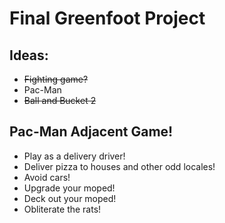 # Final Greenfoot Project
## Ideas:
- ~~Fighting game?~~
- Pac-Man
- ~~Ball and Bucket 2~~
## Pac-Man Adjacent Game!
- Play as a delivery driver!
- Deliver pizza to houses and other odd locales!
- Avoid cars!
- Upgrade your moped!
- Deck out your moped!
- Obliterate the rats!

